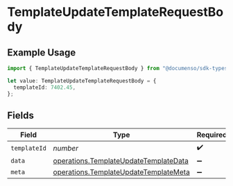 # TemplateUpdateTemplateRequestBody

## Example Usage

```typescript
import { TemplateUpdateTemplateRequestBody } from "@documenso/sdk-typescript/models/operations";

let value: TemplateUpdateTemplateRequestBody = {
  templateId: 7402.45,
};
```

## Fields

| Field                                                                                          | Type                                                                                           | Required                                                                                       | Description                                                                                    |
| ---------------------------------------------------------------------------------------------- | ---------------------------------------------------------------------------------------------- | ---------------------------------------------------------------------------------------------- | ---------------------------------------------------------------------------------------------- |
| `templateId`                                                                                   | *number*                                                                                       | :heavy_check_mark:                                                                             | N/A                                                                                            |
| `data`                                                                                         | [operations.TemplateUpdateTemplateData](../../models/operations/templateupdatetemplatedata.md) | :heavy_minus_sign:                                                                             | N/A                                                                                            |
| `meta`                                                                                         | [operations.TemplateUpdateTemplateMeta](../../models/operations/templateupdatetemplatemeta.md) | :heavy_minus_sign:                                                                             | N/A                                                                                            |